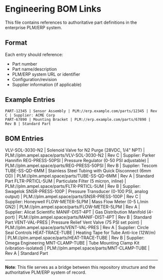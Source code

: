 # Engineering BOM Links

This file contains references to authoritative part definitions in the enterprise PLM/ERP system.

## Format

Each entry should reference:
- Part number
- Part name/description
- PLM/ERP system URL or identifier
- Configuration/revision
- Supplier information (if applicable)

## Example Entries

```
PART-12345 | Sensor Assembly | PLM://erp.example.com/parts/12345 | Rev C | Supplier: ACME Corp
PART-67890 | Mounting Bracket | PLM://erp.example.com/parts/67890 | Rev B | Standard Part
```

## BOM Entries

VLV-SOL-3030-N2 | Solenoid Valve for N2 Purge (28VDC, 1/4" NPT) | PLM://plm.ampel.space/parts/VLV-SOL-3030-N2 | Rev C | Supplier: Parker Hannifin
REG-PRESS-50PSI | Pressure Regulator (0-50 PSI adjustable) | PLM://plm.ampel.space/parts/REG-PRESS-50PSI | Rev B | Supplier: Tescom
TUBE-SS-QD-6MM | Stainless Steel Tubing with Quick Disconnect (6mm OD) | PLM://plm.ampel.space/parts/TUBE-SS-QD-6MM | Rev A | Standard Part
FLTR-PRTICL-5UM | Particulate Filter (5 micron, inline) | PLM://plm.ampel.space/parts/FLTR-PRTICL-5UM | Rev B | Supplier: Swagelok
SNSR-PRESS-100P | Pressure Transducer (0-100 PSI, analog output) | PLM://plm.ampel.space/parts/SNSR-PRESS-100P | Rev C | Supplier: Honeywell
FLOW-METER-5LPM | Mass Flow Meter (0-5 L/min GN2) | PLM://plm.ampel.space/parts/FLOW-METER-5LPM | Rev A | Supplier: Alicat Scientific
MANIF-DIST-4PT | Gas Distribution Manifold (4-port) | PLM://plm.ampel.space/parts/MANIF-DIST-4PT | Rev B | Standard Part
VENT-VAL-PRES | Pressure Relief Vent Valve (75 PSI set point) | PLM://plm.ampel.space/parts/VENT-VAL-PRES | Rev A | Supplier: Circle Seal Controls
HEAT-TRACE-TUBE | Heating Tape for Tube Anti-Ice (12W/m) | PLM://plm.ampel.space/parts/HEAT-TRACE-TUBE | Rev B | Supplier: Omega Engineering
MNT-CLAMP-TUBE | Tube Mounting Clamp Kit (vibration-isolated) | PLM://plm.ampel.space/parts/MNT-CLAMP-TUBE | Rev A | Standard Part

---

**Note**: This file serves as a bridge between this repository structure and the authoritative PLM/ERP system of record.

